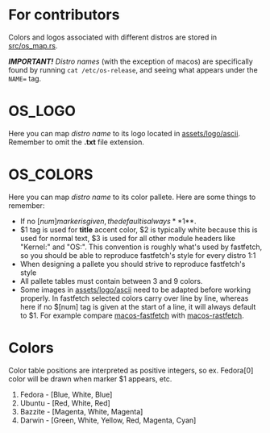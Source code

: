 # For contributors

Colors and logos associated with different distros are stored in [src/os_map.rs](/src/os_map.rs). 

***IMPORTANT!*** *Distro names* (with the exception of macos) are specifically found by running `cat /etc/os-release`, and seeing what appears under the `NAME=` tag.

# OS_LOGO

Here you can map *distro name* to its logo located in [assets/logo/ascii](/assets/logo/ascii). Remember to omit the **.txt** file extension.

# OS_COLORS

Here you can map *distro name* to its color pallete. Here are some things to remember: 
* If no $[num] marker is given, the default is always **$1**.
* $1 tag is used for **title** accent color, $2 is typically white because this is used for normal text, $3 is used for all other module headers  like "Kernel:" and "OS:". This convention is roughly what's used by fastfetch, so you should be able to reproduce fastfetch's style for every distro 1:1
* When designing a pallete you should strive to reproduce fastfetch's style
* All pallete tables must contain between 3 and 9 colors.
* Some images in [assets/logo/ascii](/assets/logo/ascii) need to be adapted before working properly. In fastfetch selected colors carry over line by line, whereas here if no $[num] tag is given at the start of a line, it will always default to $1. For example compare [macos-fastfetch](/assets/logo/ascii/macos-fasfetch.txt) with [macos-rastfetch](/assets/logo/ascii/macos.txt). 

# Colors

Color table positions are interpreted as positive integers, so ex. Fedora[0] color will be drawn when marker $1 appears, etc.

1) Fedora - [Blue, White, Blue]
2) Ubuntu - [Red, White, Red]
3) Bazzite - [Magenta, White, Magenta]
4) Darwin - [Green, White, Yellow, Red, Magenta, Cyan]
